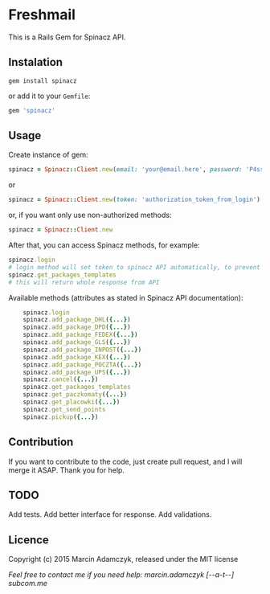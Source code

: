 Freshmail
===================

This is a Rails Gem for Spinacz API.

## Instalation

```console
gem install spinacz
```

or add it to your `Gemfile`:

```ruby
gem 'spinacz'
```

## Usage

Create instance of gem:

```ruby
spinacz = Spinacz::Client.new(email: 'your@email.here', password: 'P4ssw0rd_H3r3')
```

or

```ruby
spinacz = Spinacz::Client.new(token: 'authorization_token_from_login')
```

or, if you want only use non-authorized methods:

```ruby
spinacz = Spinacz::Client.new
```

After that, you can access Spinacz methods, for example:

```ruby
spinacz.login
# login method will set token to spinacz API automatically, to prevent multiple authorizations
spinacz.get_packages_templates 
# this will return whole response from API
```

Available methods (attributes as stated in Spinacz API documentation):

```ruby
    spinacz.login
    spinacz.add_package_DHL({...})
    spinacz.add_package_DPD({...})
    spinacz.add_package_FEDEX({...})
    spinacz.add_package_GLS({...})
    spinacz.add_package_INPOST({...})
    spinacz.add_package_KEX({...})
    spinacz.add_package_POCZTA({...})
    spinacz.add_package_UPS({...})
    spinacz.cancel({...})
    spinacz.get_packages_templates
    spinacz.get_paczkomaty({...})
    spinacz.get_placowki({...})
    spinacz.get_send_points
    spinacz.pickup({...})
```

## Contribution

If you want to contribute to the code, just create pull request, and I will merge it ASAP. 
Thank you for help.

## TODO

Add tests.
Add better interface for response.
Add validations.

## Licence

Copyright (c) 2015 Marcin Adamczyk, released under the MIT license


*Feel free to contact me if you need help: marcin.adamczyk [--a-t--] subcom.me*
